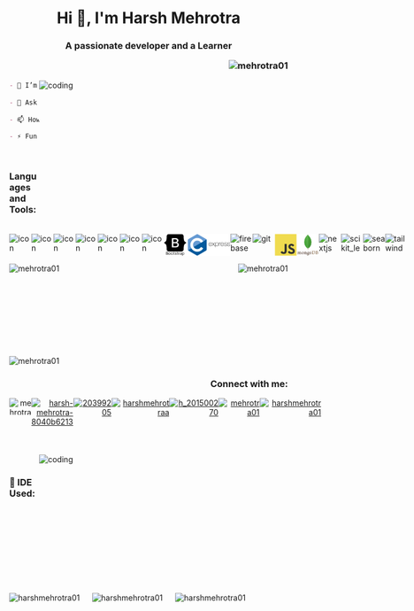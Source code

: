 <h1 align="center">Hi 👋, I'm Harsh Mehrotra</h1>
<h3 align="center">A passionate developer and a Learner <p align="right"> <img src="https://komarev.com/ghpvc/?username=mehrotra01&label=Viewed%20by&color=d79921&style=flat-square" alt="mehrotra01" /> </p></h3>

<img align="right" alt="coding" width="450" height="250" src="https://media3.giphy.com/media/v1.Y2lkPTc5MGI3NjExa3p0cm41Znh4bHZibmw1YTlwZXllcjlhb2h1ZDVpemNmaGg1bHJsZCZlcD12MV9pbnRlcm5hbF9naWZfYnlfaWQmY3Q9Zw/qgQUggAC3Pfv687qPC/giphy.gif">


```markdown
- 🌱 I’m currently learning DSA and React and other new Tech.
```

```markdown
- 💬 Ask me about React, JavaScript
```

```markdown
- 📫 How to reach me harshmehrotra01@gmail.com
```

```markdown
- ⚡ Fun fact Coding can “Power up” your brain
```



<br>
<h3 align="left">Languages and Tools:</h3>
<br>
<div style="display: flex; align-items: flex-start;">
  <img src="https://techstack-generator.vercel.app/java-icon.svg" alt="icon" width="40" height="40" />
  <img src="https://techstack-generator.vercel.app/github-icon.svg" alt="icon"  width="40" height="40" />
  <img src="https://techstack-generator.vercel.app/prettier-icon.svg" alt="icon"  width="40" height="40"/>
  <img src="https://techstack-generator.vercel.app/react-icon.svg" alt="icon"  width="40" height="40"/>
  <img src="https://techstack-generator.vercel.app/nginx-icon.svg" alt="icon"  width="40" height="40"/>
  <img src="https://techstack-generator.vercel.app/mysql-icon.svg" alt="icon"  width="40" height="40" />
  <img src="https://techstack-generator.vercel.app/python-icon.svg" alt="icon"  width="40" height="40" />
  <img src="https://raw.githubusercontent.com/devicons/devicon/master/icons/bootstrap/bootstrap-plain-wordmark.svg" alt="bootstrap" width="40" height="40"/> 
  <img src="https://raw.githubusercontent.com/devicons/devicon/master/icons/c/c-original.svg" alt="c" width="40" height="40"/>
  <img src="https://raw.githubusercontent.com/devicons/devicon/master/icons/express/express-original-wordmark.svg" alt="express" width="40" height="40"/> 
  <img src="https://www.vectorlogo.zone/logos/firebase/firebase-icon.svg" alt="firebase" width="40" height="40"/> 
  <img src="https://www.vectorlogo.zone/logos/git-scm/git-scm-icon.svg" alt="git" width="40" height="40"/> 
  <img src="https://raw.githubusercontent.com/devicons/devicon/master/icons/javascript/javascript-original.svg" alt="javascript" width="40" height="40"/>
  <img src="https://raw.githubusercontent.com/devicons/devicon/master/icons/mongodb/mongodb-original-wordmark.svg" alt="mongodb" width="40" height="40"/>
  <img src="https://cdn.worldvectorlogo.com/logos/nextjs-2.svg" alt="nextjs" width="40" height="40"/> 
  <img src="https://upload.wikimedia.org/wikipedia/commons/0/05/Scikit_learn_logo_small.svg" alt="scikit_learn" width="40" height="40"/>
  <img src="https://seaborn.pydata.org/_images/logo-mark-lightbg.svg" alt="seaborn" width="40" height="40"/>
  <img src="https://www.vectorlogo.zone/logos/tailwindcss/tailwindcss-icon.svg" alt="tailwind" width="40" height="40"/>
  <hr>
</div>


<p><img align="left" src="https://github-readme-streak-stats.herokuapp.com/?user=mehrotra01&theme=dark&hide_border=true" alt="mehrotra01" /></p>
<p><img align="right" src="https://github-readme-stats.vercel.app/api/top-langs?username=mehrotra01&show_icons=true&theme=gruvbox&hide_border=true&locale=en&layout=compact" alt="mehrotra01" /></p>
<br>
<br>
<br>
<br>
<br>
<br>
<br>
<br>
<br>
<p><img align="left" src="https://github-readme-stats.vercel.app/api?username=mehrotra01&show_icons=true&theme=gruvbox&hide_border=true&locale=en" alt="mehrotra01" /><br></p>  
<div>
<h3 align="right">Connect with me:</h3>
<div align="right" style="display: flex; align-items: flex-en>
<a href="https://dev.to/mehrotra01" target="blank"><img align="center" src="https://raw.githubusercontent.com/rahuldkjain/github-profile-readme-generator/master/src/images/icons/Social/devto.svg" alt="mehrotra01" height="30" width="40" /></a>
<a href="https://linkedin.com/in/harsh-mehrotra-8040b6213" target="blank"><img align="center" src="https://raw.githubusercontent.com/rahuldkjain/github-profile-readme-generator/master/src/images/icons/Social/linked-in-alt.svg" alt="harsh-mehrotra-8040b6213" height="30" width="40" /></a>
<a href="https://stackoverflow.com/users/20399205" target="blank"><img align="center" src="https://raw.githubusercontent.com/rahuldkjain/github-profile-readme-generator/master/src/images/icons/Social/stack-overflow.svg" alt="20399205" height="30" width="40" /></a>
<a href="https://instagram.com/harshmehrotraa" target="blank"><img align="center" src="https://raw.githubusercontent.com/rahuldkjain/github-profile-readme-generator/master/src/images/icons/Social/instagram.svg" alt="harshmehrotraa" height="30" width="40" /></a>
<a href="https://www.hackerrank.com/h_201500270" target="blank"><img align="center" src="https://raw.githubusercontent.com/rahuldkjain/github-profile-readme-generator/master/src/images/icons/Social/hackerrank.svg" alt="h_201500270" height="30" width="40" /></a>
<a href="https://www.leetcode.com/mehrotra01" target="blank"><img align="center" src="https://raw.githubusercontent.com/rahuldkjain/github-profile-readme-generator/master/src/images/icons/Social/leet-code.svg" alt="mehrotra01" height="30" width="40" /></a>
<a href="https://auth.geeksforgeeks.org/user/harshmehrotra01" target="blank"><img align="center" src="https://raw.githubusercontent.com/rahuldkjain/github-profile-readme-generator/master/src/images/icons/Social/geeks-for-geeks.svg" alt="harshmehrotra01" height="30" width="40" /></a>
</div>
  </div>
<br>
<br>
<br>
<img align="right" alt="coding" width="450" height="250" src="https://media1.giphy.com/media/v1.Y2lkPTc5MGI3NjExZjVuNXBodm5nY2EydXB3aDYwYnM3d3F2YXR3YjZ4YTN6YXdjc2RlZiZlcD12MV9pbnRlcm5hbF9naWZfYnlfaWQmY3Q9Zw/Rpl1sod1vCXK0L2SUN/giphy.gif">
<br>
<h3 align="left"> 📝 IDE Used:</h3>
<img align="left" src="https://img.shields.io/badge/Visual%20Studio%20Code-%23007ACC.svg?style=for-the-badge&logo=visual-studio-code&logoColor=white" alt="harshmehrotra01" height="30" width="150" />
<img align="left" src="https://img.shields.io/badge/pycharm-143?style=for-the-badge&logo=pycharm&logoColor=black&color=black&labelColor=green" alt="harshmehrotra01" height="30" width="150" />
<img align="left" src="https://img.shields.io/badge/IntelliJIDEA-000000.svg?style=for-the-badge&logo=intellij-idea&logoColor=white" alt="harshmehrotra01" height="30" width="150" />



[git]: https://img.shields.io/badge/git-%23F05033.svg?style=for-the-badge&logo=git&logoColor=white
[vscode]: https://img.shields.io/badge/Visual%20Studio%20Code-%23007ACC.svg?style=for-the-badge&logo=visual-studio-code&logoColor=white
[pycharm]: https://img.shields.io/badge/pycharm-143?style=for-the-badge&logo=pycharm&logoColor=black&color=black&labelColor=green
[intelij]: https://img.shields.io/badge/IntelliJIDEA-000000.svg?style=for-the-badge&logo=intellij-idea&logoColor=white

